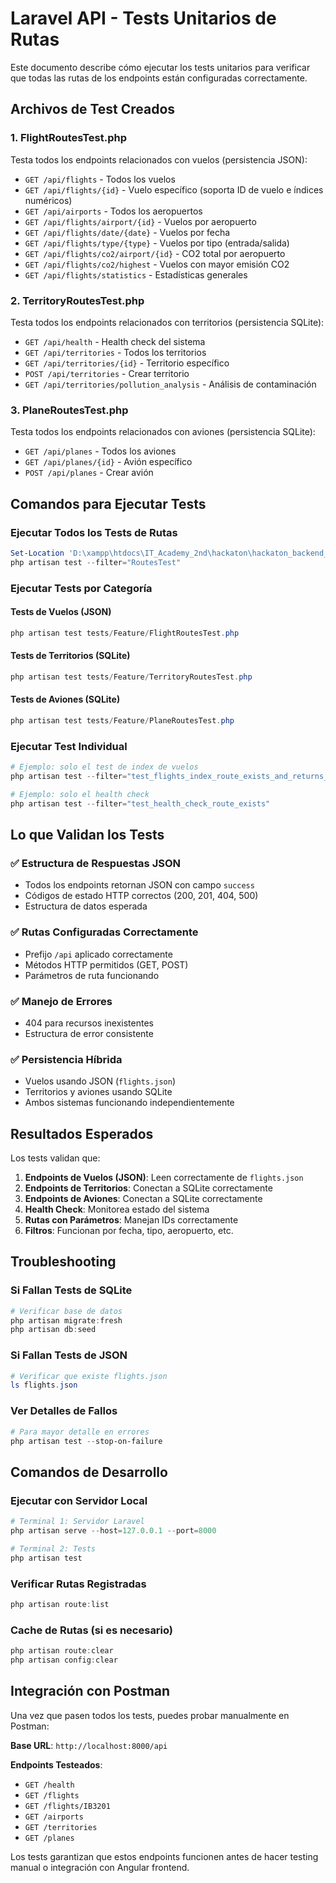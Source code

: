 # Laravel API - Tests Unitarios de Rutas

Este documento describe cómo ejecutar los tests unitarios para verificar que todas las rutas de los endpoints están configuradas correctamente.

## Archivos de Test Creados

### 1. FlightRoutesTest.php
Testa todos los endpoints relacionados con vuelos (persistencia JSON):
- `GET /api/flights` - Todos los vuelos
- `GET /api/flights/{id}` - Vuelo específico (soporta ID de vuelo e índices numéricos)
- `GET /api/airports` - Todos los aeropuertos
- `GET /api/flights/airport/{id}` - Vuelos por aeropuerto
- `GET /api/flights/date/{date}` - Vuelos por fecha
- `GET /api/flights/type/{type}` - Vuelos por tipo (entrada/salida)
- `GET /api/flights/co2/airport/{id}` - CO2 total por aeropuerto
- `GET /api/flights/co2/highest` - Vuelos con mayor emisión CO2
- `GET /api/flights/statistics` - Estadísticas generales

### 2. TerritoryRoutesTest.php
Testa todos los endpoints relacionados con territorios (persistencia SQLite):
- `GET /api/health` - Health check del sistema
- `GET /api/territories` - Todos los territorios
- `GET /api/territories/{id}` - Territorio específico
- `POST /api/territories` - Crear territorio
- `GET /api/territories/pollution_analysis` - Análisis de contaminación

### 3. PlaneRoutesTest.php
Testa todos los endpoints relacionados con aviones (persistencia SQLite):
- `GET /api/planes` - Todos los aviones
- `GET /api/planes/{id}` - Avión específico
- `POST /api/planes` - Crear avión

## Comandos para Ejecutar Tests

### Ejecutar Todos los Tests de Rutas
```powershell
Set-Location 'D:\xampp\htdocs\IT_Academy_2nd\hackaton\hackaton_backend_equipo5\laravel'
php artisan test --filter="RoutesTest"
```

### Ejecutar Tests por Categoría

#### Tests de Vuelos (JSON)
```powershell
php artisan test tests/Feature/FlightRoutesTest.php
```

#### Tests de Territorios (SQLite)
```powershell
php artisan test tests/Feature/TerritoryRoutesTest.php
```

#### Tests de Aviones (SQLite)
```powershell
php artisan test tests/Feature/PlaneRoutesTest.php
```

### Ejecutar Test Individual
```powershell
# Ejemplo: solo el test de index de vuelos
php artisan test --filter="test_flights_index_route_exists_and_returns_json"

# Ejemplo: solo el health check
php artisan test --filter="test_health_check_route_exists"
```

## Lo que Validan los Tests

### ✅ Estructura de Respuestas JSON
- Todos los endpoints retornan JSON con campo `success`
- Códigos de estado HTTP correctos (200, 201, 404, 500)
- Estructura de datos esperada

### ✅ Rutas Configuradas Correctamente
- Prefijo `/api` aplicado correctamente
- Métodos HTTP permitidos (GET, POST)
- Parámetros de ruta funcionando

### ✅ Manejo de Errores
- 404 para recursos inexistentes
- Estructura de error consistente

### ✅ Persistencia Híbrida
- Vuelos usando JSON (`flights.json`)
- Territorios y aviones usando SQLite
- Ambos sistemas funcionando independientemente

## Resultados Esperados

Los tests validan que:

1. **Endpoints de Vuelos (JSON)**: Leen correctamente de `flights.json`
2. **Endpoints de Territorios**: Conectan a SQLite correctamente
3. **Endpoints de Aviones**: Conectan a SQLite correctamente
4. **Health Check**: Monitorea estado del sistema
5. **Rutas con Parámetros**: Manejan IDs correctamente
6. **Filtros**: Funcionan por fecha, tipo, aeropuerto, etc.

## Troubleshooting

### Si Fallan Tests de SQLite
```powershell
# Verificar base de datos
php artisan migrate:fresh
php artisan db:seed
```

### Si Fallan Tests de JSON
```powershell
# Verificar que existe flights.json
ls flights.json
```

### Ver Detalles de Fallos
```powershell
# Para mayor detalle en errores
php artisan test --stop-on-failure
```

## Comandos de Desarrollo

### Ejecutar con Servidor Local
```powershell
# Terminal 1: Servidor Laravel
php artisan serve --host=127.0.0.1 --port=8000

# Terminal 2: Tests
php artisan test
```

### Verificar Rutas Registradas
```powershell
php artisan route:list
```

### Cache de Rutas (si es necesario)
```powershell
php artisan route:clear
php artisan config:clear
```

## Integración con Postman

Una vez que pasen todos los tests, puedes probar manualmente en Postman:

**Base URL**: `http://localhost:8000/api`

**Endpoints Testeados**:
- `GET /health`
- `GET /flights`
- `GET /flights/IB3201`
- `GET /airports`
- `GET /territories`
- `GET /planes`

Los tests garantizan que estos endpoints funcionen antes de hacer testing manual o integración con Angular frontend.